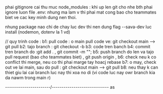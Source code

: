 phai gitignore cai thu muc node_modules : khi up len git cho nhe
bth phai ignore luon file .env: nhung ma lam v thi phai mat cong bao cho teammates biet ve cac key minh dung nen thoi. 

nhung package nao chi de chay luc dev thi nen dung flag --sava-dev luc install (nodemon, dotenv la 1 vd)

// quy trinh code :
b1: pull code  : o main pull code ve: git checkout main --> git pull
b2: tajo branch : git checkout -b <nameBranch>
b3: code tren banch
b4: commit tren branch do :git add . , git commit -m "";
b5: push branch do len va tajo pull request (bao cho teammates biet) , git push origin <nameBranch>,
b6: check neu k co conflict thi merge, neu co thi phai marge tay hoacj rebase
b7: o may, check out ve lai main, sau do pull : git checkout main --> git pull
b8: neu thay k can thiet giu lai cai branch luc nay thi xoa no di (vi code luc nay owr branch kia da nawm trong main r)

-----------------------/----------------------------- as

